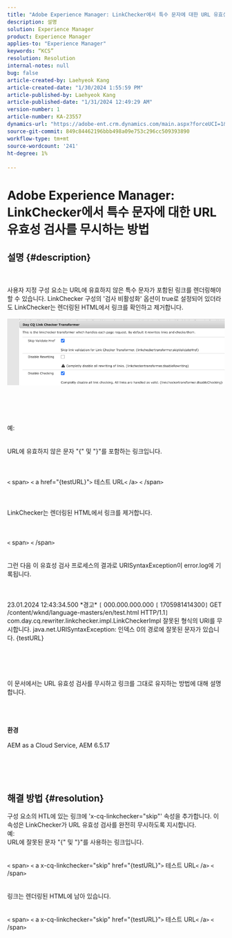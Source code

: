 ```yaml
---
title: "Adobe Experience Manager: LinkChecker에서 특수 문자에 대한 URL 유효성 검사를 무시하는 방법"
description: 설명
solution: Experience Manager
product: Experience Manager
applies-to: "Experience Manager"
keywords: “KCS”
resolution: Resolution
internal-notes: null
bug: false
article-created-by: Laehyeok Kang
article-created-date: "1/30/2024 1:55:59 PM"
article-published-by: Laehyeok Kang
article-published-date: "1/31/2024 12:49:29 AM"
version-number: 1
article-number: KA-23557
dynamics-url: "https://adobe-ent.crm.dynamics.com/main.aspx?forceUCI=1&pagetype=entityrecord&etn=knowledgearticle&id=0d1b384a-77bf-ee11-9079-6045bd006704"
source-git-commit: 849c84462196bbb498a09e753c296cc509393890
workflow-type: tm+mt
source-wordcount: '241'
ht-degree: 1%

---
```


# Adobe Experience Manager: LinkChecker에서 특수 문자에 대한 URL 유효성 검사를 무시하는 방법

## 설명 {#description}

<br><br>사용자 지정 구성 요소는 URL에 유효하지 않은 특수 문자가 포함된 링크를 렌더링해야 할 수 있습니다. LinkChecker 구성의 &#39;검사 비활성화&#39; 옵션이 true로 설정되어 있더라도 LinkChecker는 렌더링된 HTML에서 링크를 확인하고 제거합니다.<br><br>![](assets/___e48b1a5c-d2bf-ee11-9079-6045bd0061cb___.png)<br><br> <br><br><br><br>예:<br> <br><br>URL에 유효하지 않은 문자 &quot;{&quot; 및 &quot;}&quot;를 포함하는 링크입니다. <br><br> <br><br>`<` span`>` `<` a href=&quot;{testURL}&quot;`>` 테스트 URL`<` /a`>` `<` /span`>` <br><br> <br><br>LinkChecker는 렌더링된 HTML에서 링크를 제거합니다.<br><br> <br><br>`<` span`>` `<` /span`>` <br><br> <br>그런 다음 이 유효성 검사 프로세스의 결과로 URISyntaxException이 error.log에 기록됩니다.<br><br> <br><br>23.01.2024 12:43:34.500 \*경고\* `[` 000.000.000.000 `[` 1705981414300`]`  GET /content/wknd/language-masters/en/test.html HTTP/1.1`]`  com.day.cq.rewriter.linkchecker.impl.LinkCheckerImpl 잘못된 형식의 URI를 무시합니다. java.net.URISyntaxException: 인덱스 0의 경로에 잘못된 문자가 있습니다. {testURL}<br><br> <br><br> <br><br>이 문서에서는 URL 유효성 검사를 무시하고 링크를 그대로 유지하는 방법에 대해 설명합니다.<br><br><br> <br><br><b>환경</b><br><br>AEM as a Cloud Service, AEM 6.5.17<br><br><br><br><br>

## 해결 방법 {#resolution}

구성 요소의 HTL에 있는 링크에 &#39;x-cq-linkchecker=&quot;skip&quot;&#39; 속성을 추가합니다. 이 속성은 LinkChecker가 URL 유효성 검사를 완전히 무시하도록 지시합니다. <br>예: <br>URL에 잘못된 문자 &quot;{&quot; 및 &quot;}&quot;를 사용하는 링크입니다. <br> <br> <br>`<` span`>` `<` a x-cq-linkchecker=&quot;skip&quot; href=&quot;{testURL}&quot;`>` 테스트 URL`<` /a`>` `<` /span`>` <br> <br> <br>링크는 렌더링된 HTML에 남아 있습니다.<br> <br> <br>`<` span`>` `<` a x-cq-linkchecker=&quot;skip&quot; href=&quot;{testURL}&quot;`>` 테스트 URL`<` /a`>` `<` /span`>` <br> 